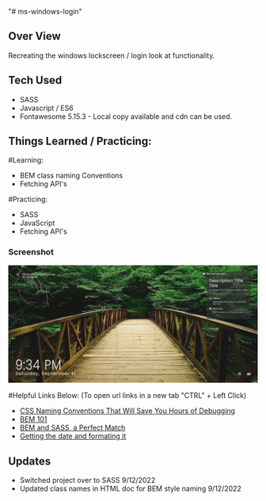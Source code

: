 "# ms-windows-login" 
## Over View

Recreating the windows lockscreen / login look at functionality. 

## Tech Used
- SASS
- Javascript / ES6
- Fontawesome 5.15.3 - Local copy available and cdn can be used.
## Things Learned / Practicing:

#Learning:
- BEM class naming Conventions
- Fetching API's

#Practicing: 
- SASS
- JavaScript
- Fetching API's

### Screenshot

![Screen cap](img/ScreenCap_ms-windows-login.png)


#Helpful Links Below:
(To open url links in a new tab "CTRL" + Left Click)

- [CSS Naming Conventions That Will Save You Hours of Debugging](https://www.freecodecamp.org/news/css-naming-conventions-that-will-save-you-hours-of-debugging-35cea737d849/)
- [BEM 101](https://css-tricks.com/bem-101/)
- [BEM and SASS, a Perfect Match](https://andrew-barnes.medium.com/bem-and-sass-a-perfect-match-5e48d9bc3894])
- [Getting the date and formating it](https://www.w3schools.com/jsref/jsref_getday.asp)
## Updates
- Switched project over to SASS 9/12/2022
- Updated class names in HTML doc for BEM style naming 9/12/2022